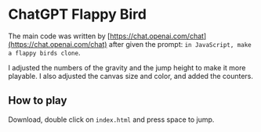 # ChatGPT Flappy Bird

The main code was written by [https://chat.openai.com/chat](https://chat.openai.com/chat) after given the prompt: `in JavaScript, make a flappy birds clone`.

I adjusted the numbers of the gravity and the jump height to make it more playable. I also adjusted the canvas size and color, and added the counters.

## How to play

Download, double click on `index.html` and press space to jump.